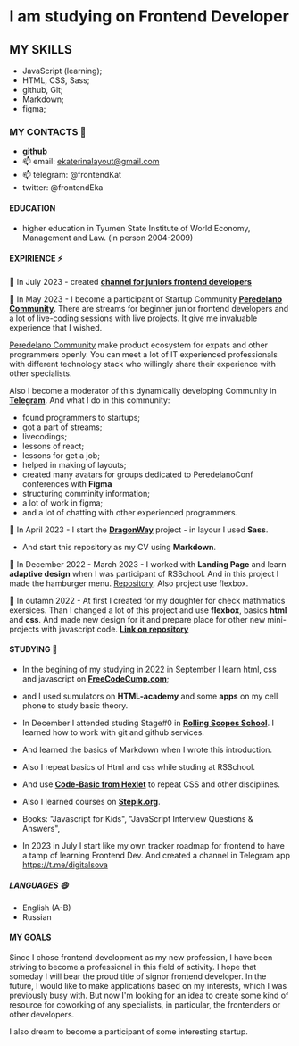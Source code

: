 # I am studying on Frontend Developer 

## MY SKILLS

- JavaScript (learning); 
- HTML, CSS, Sass;
- github, Git;
- Markdown;
- figma; 

 ### MY CONTACTS 💬
- **[github](https://github.com/frontenddevkan)**
- 📫 email: ekaterinalayout@gmail.com 
- 📫 telegram: @frontendKat
- twitter: @frontendEka

#### EDUCATION
- higher education in Tyumen State Institute of World Economy, Management and Law. (in person 2004-2009)

#### EXPIRIENCE ⚡

🌱 In July 2023 - created **[channel for juniors frontend developers](https://t.me/digitalsova)**

🌱 In May 2023 - I become a participant of Startup Community **[Peredelano Community](https://t.me/+SFNoVxR6Nk85ZDYy)**. There are streams for beginner junior frontend developers and a lot of live-coding sessions with live projects. It give me invaluable experience that I wished.   

[Peredelano Community](https://t.me/+SFNoVxR6Nk85ZDYy) make product ecosystem for expats and other programmers openly. You can meet a lot of IT experienced professionals with different technology stack who willingly share their experience with other specialists.

Also I become a moderator of this dynamically developing Community in **[Telegram](https://t.me/+SFNoVxR6Nk85ZDYy)**. 
And what I do in this community:

- found programmers to startups;
- got a part of streams;
- livecodings;
- lessons of react;
- lessons for get a job;
- helped in making of layouts;
- created many avatars for groups dedicated to PeredelanoConf conferences with **Figma**
- structuring comminity information;
- a lot of work in figma;
- and a lot of chatting with other experienced programmers.

🌱 In April 2023 - I start the **[DragonWay](https://github.com/frontenddevkan/DragonWay)** project - in layour I used **Sass**. 
- And start this repository as my CV using **Markdown**.

🌱 In December 2022 - March 2023 - I worked with **Landing Page** and learn **adaptive design** when I was participant of RSSchool. And in this project I made the hamburger menu. [Repository](https://github.com/frontenddevkan/Plants_Landing). Also project use flexbox.     

🌱  In outamn 2022 - At first I created for my doughter for check mathmatics exersices. Than I changed a lot of this project and use **flexbox**, basics **html** and **css**. And made new design for it and prepare place 
for other new mini-projects with javascript code. **[Link on repository](https://github.com/frontenddevkan/PortalForApps)**

#### STUDYING 🔭  
- In the begining of my studying in 2022 in September I learn html, css and javascript on **[FreeCodeCump.com](freeCodeCump.com)**; 
- and I used sumulators on **HTML-academy** and some **apps** on my cell phone to study basic theory.  
- In December I attended studing Stage#0 in **[Rolling Scopes School](https://rollingscopes.com/)**. I learned how to work with git and github services. 
- And learned the basics of Markdown when I wrote this introduction. 
- Also I repeat basics of Html and css while studing at RSSchool. 
- And use **[Code-Basic from Hexlet](https://code-basics.com)** to repeat CSS and other disciplines.
- Also I learned courses on **[Stepik.org](stepik.org)**.
- Books:
"Javascript for Kids",
"JavaScript Interview Questions & Answers",
 
- In 2023 in July I start like my own tracker roadmap for frontend to have a tamp of learning Frontend Dev. And created a channel in Telegram app https://t.me/digitalsova

##### LANGUAGES 😄
- English (A-B)
- Russian

#### MY GOALS

Since I chose frontend development as my new profession, I have been striving to become a professional in this field of activity. 
I hope that someday I will bear the proud title of signor frontend developer. 
In the future, I would like to make applications based on my interests, which I was previously busy with. 
But now I'm looking for an idea to create some kind of resource for coworking of any specialists, in particular, the frontenders or other developers.

I also dream to become a participant of some interesting startup. 

